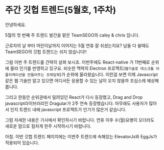 # 주간 깃헙 트렌드(5월호, 1주차)

안녕하세요.

5월의 첫 번째 주 트렌드 발간을 맡은 TeamSEGO의 caley & chris 입니다.

근로자의 날 부터 어린이날까지 이어지는 5월 연휴 잘 쉬셨는지요?
남들 다 쉴때도 TeamSEGO의 깃헙 트렌드는 쉬지 않습니다!!

그럼 이번 주 트렌드를 간략히 살펴 보시죠. 
이번주에도 React-native 가 11번째로 순위에 올라 인기를 반영하고 있구요. 
비슷한 맥락의 Electron 프로젝트(`웹기술로 데스크톱 어플리케이션을 만들어주는 프레임웍`)가 순위에 올라왔습니다. 
이런걸 보면 이제 Javascript 같은 웹 기술만 알고 있으면 어디서든 응용할 수 있는 날이 오지 않을까
조심스레 예상해 봅니다. 

그리고 한동안 순위권에서 밀려있던 React가 다시 등장했고, Drag and Drop javascript라이브러리인
Dragular가 2주 연속 등장했습니다. 아무래도 사용자가 많아서 인지 트렌드 내에 javascript 
프로젝트가 인기가 많은거 같습니다. 

그럼 자세한 내용은 기사에서 확인하시기 바랍니다. 
연휴 이후 수(월)요병이 오더라도 새로운 맘으로 힘차게 한주 시작하시기 바랍니다. 

아참. 이번 깃헙 트렌드 페이지에는 이번주 트렌드에 속해있는 ElevatorJs와 EggJs가 적용되어 있습니다. 